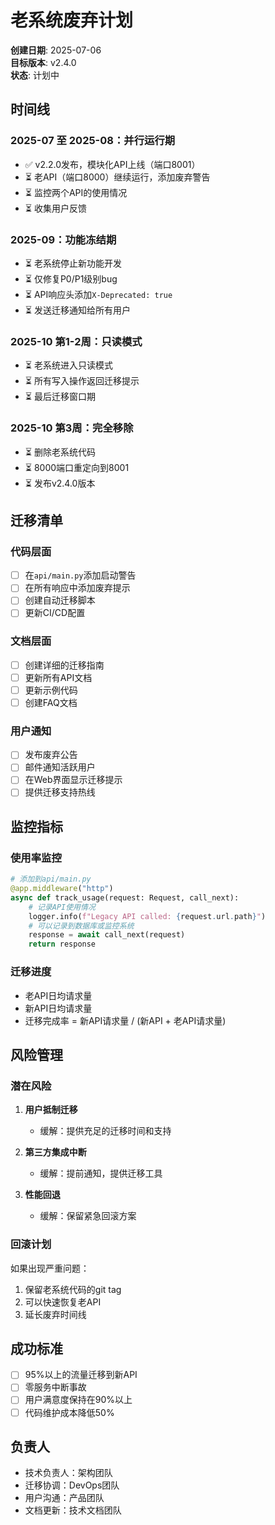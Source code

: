 # 老系统废弃计划

**创建日期**: 2025-07-06  
**目标版本**: v2.4.0  
**状态**: 计划中

## 时间线

### 2025-07 至 2025-08：并行运行期
- ✅ v2.2.0发布，模块化API上线（端口8001）
- ⏳ 老API（端口8000）继续运行，添加废弃警告
- ⏳ 监控两个API的使用情况
- ⏳ 收集用户反馈

### 2025-09：功能冻结期
- ⏳ 老系统停止新功能开发
- ⏳ 仅修复P0/P1级别bug
- ⏳ API响应头添加`X-Deprecated: true`
- ⏳ 发送迁移通知给所有用户

### 2025-10 第1-2周：只读模式
- ⏳ 老系统进入只读模式
- ⏳ 所有写入操作返回迁移提示
- ⏳ 最后迁移窗口期

### 2025-10 第3周：完全移除
- ⏳ 删除老系统代码
- ⏳ 8000端口重定向到8001
- ⏳ 发布v2.4.0版本

## 迁移清单

### 代码层面
- [ ] 在`api/main.py`添加启动警告
- [ ] 在所有响应中添加废弃提示
- [ ] 创建自动迁移脚本
- [ ] 更新CI/CD配置

### 文档层面
- [ ] 创建详细的迁移指南
- [ ] 更新所有API文档
- [ ] 更新示例代码
- [ ] 创建FAQ文档

### 用户通知
- [ ] 发布废弃公告
- [ ] 邮件通知活跃用户
- [ ] 在Web界面显示迁移提示
- [ ] 提供迁移支持热线

## 监控指标

### 使用率监控
```python
# 添加到api/main.py
@app.middleware("http")
async def track_usage(request: Request, call_next):
    # 记录API使用情况
    logger.info(f"Legacy API called: {request.url.path}")
    # 可以记录到数据库或监控系统
    response = await call_next(request)
    return response
```

### 迁移进度
- 老API日均请求量
- 新API日均请求量
- 迁移完成率 = 新API请求量 / (新API + 老API请求量)

## 风险管理

### 潜在风险
1. **用户抵制迁移**
   - 缓解：提供充足的迁移时间和支持
   
2. **第三方集成中断**
   - 缓解：提前通知，提供迁移工具

3. **性能回退**
   - 缓解：保留紧急回滚方案

### 回滚计划
如果出现严重问题：
1. 保留老系统代码的git tag
2. 可以快速恢复老API
3. 延长废弃时间线

## 成功标准

- [ ] 95%以上的流量迁移到新API
- [ ] 零服务中断事故
- [ ] 用户满意度保持在90%以上
- [ ] 代码维护成本降低50%

## 负责人

- 技术负责人：架构团队
- 迁移协调：DevOps团队
- 用户沟通：产品团队
- 文档更新：技术文档团队